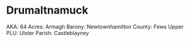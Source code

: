 # Drumaltnamuck

AKA: 64
Acres: Armagh
Barony: Newtownhamilton
County: Fews Upper
PLU: Ulster
Parish: Castleblayney